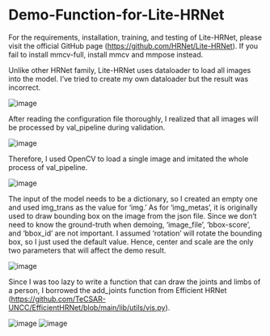 # Demo-Function-for-Lite-HRNet
For the requirements, installation, training, and testing of Lite-HRNet, please visit the official GitHub page (https://github.com/HRNet/Lite-HRNet). If you fail to install mmcv-full, install mmcv and mmpose instead. 


Unlike other HRNet family, Lite-HRNet uses dataloader to load all images into the model. I’ve tried to create my own dataloader but the result was incorrect. 

![image](https://user-images.githubusercontent.com/57203983/152776219-6b8f9ab3-30c2-4eca-a73d-5f81f229cd4b.png)


After reading the configuration file thoroughly, I realized that all images will be processed by val_pipeline during validation.

![image](https://user-images.githubusercontent.com/57203983/152776245-6ac865e9-9e2c-43a5-baca-f46163fafb70.png)


Therefore, I used OpenCV to load a single image and imitated the whole process of val_pipeline. 

![image](https://user-images.githubusercontent.com/57203983/152776285-a4729fc6-2510-4c06-bc86-82dc514d786a.png)


The input of the model needs to be a dictionary, so I created an empty one and used img_trans as the value for ‘img.’ As for ‘img_metas’, it is originally used to draw bounding box on the image from the json file. Since we don’t need to know the ground-truth when demoing, ‘image_file’, ‘bbox-score’, and ‘bbox_id’ are not important. I assumed ‘rotation’ will rotate the bounding box, so I just used the default value. Hence, center and scale are the only two parameters that will affect the demo result.

![image](https://user-images.githubusercontent.com/57203983/152776314-8d562952-19f0-43d3-8e82-39a246b9d5b7.png)


Since I was too lazy to write a function that can draw the joints and limbs of a person, I borrowed the add_joints function from Efficient HRNet (https://github.com/TeCSAR-UNCC/EfficientHRNet/blob/main/lib/utils/vis.py). 

![image](https://user-images.githubusercontent.com/57203983/152776349-a7efc2c6-681c-47db-8a9b-ebe3b9443f72.png)
![image](https://user-images.githubusercontent.com/57203983/152776366-b1b0335b-19f1-4845-bf8f-4a43e666ce47.png)

